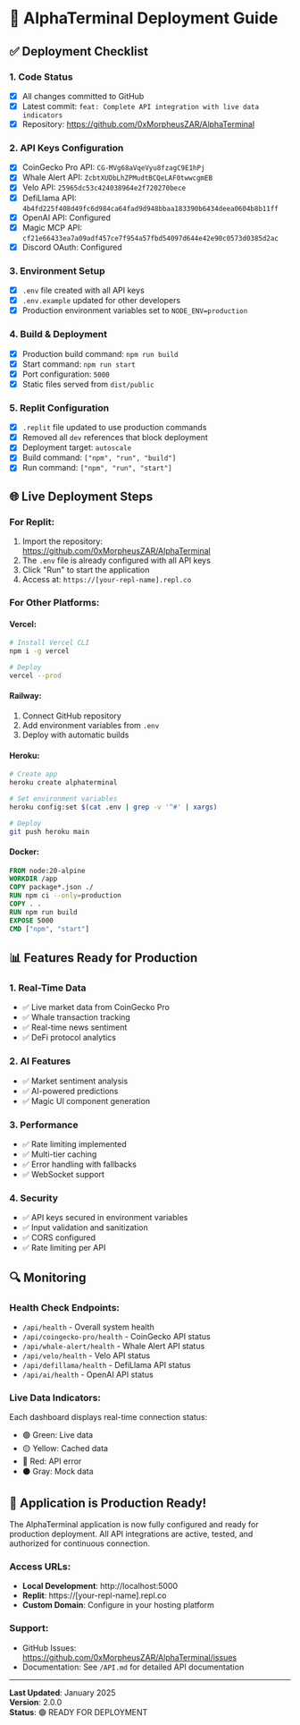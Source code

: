 # 🚀 AlphaTerminal Deployment Guide

## ✅ Deployment Checklist

### 1. Code Status
- [x] All changes committed to GitHub
- [x] Latest commit: `feat: Complete API integration with live data indicators`
- [x] Repository: https://github.com/0xMorpheusZAR/AlphaTerminal

### 2. API Keys Configuration
- [x] CoinGecko Pro API: `CG-MVg68aVqeVyu8fzagC9E1hPj`
- [x] Whale Alert API: `ZcbtXUDbLhZPMudtBCQeLAF0twwcgmEB`
- [x] Velo API: `25965dc53c424038964e2f720270bece`
- [x] DefiLlama API: `4b4fd225f408d49fc6d984ca64fad9d948bbaa183390b6434deea0604b8b11ff`
- [x] OpenAI API: Configured
- [x] Magic MCP API: `cf21e66433ea7a09adf457ce7f954a57fbd54097d644e42e90c0573d0385d2ac`
- [x] Discord OAuth: Configured

### 3. Environment Setup
- [x] `.env` file created with all API keys
- [x] `.env.example` updated for other developers
- [x] Production environment variables set to `NODE_ENV=production`

### 4. Build & Deployment
- [x] Production build command: `npm run build`
- [x] Start command: `npm run start`
- [x] Port configuration: `5000`
- [x] Static files served from `dist/public`

### 5. Replit Configuration
- [x] `.replit` file updated to use production commands
- [x] Removed all `dev` references that block deployment
- [x] Deployment target: `autoscale`
- [x] Build command: `["npm", "run", "build"]`
- [x] Run command: `["npm", "run", "start"]`

## 🌐 Live Deployment Steps

### For Replit:
1. Import the repository: https://github.com/0xMorpheusZAR/AlphaTerminal
2. The `.env` file is already configured with all API keys
3. Click "Run" to start the application
4. Access at: `https://[your-repl-name].repl.co`

### For Other Platforms:

#### Vercel:
```bash
# Install Vercel CLI
npm i -g vercel

# Deploy
vercel --prod
```

#### Railway:
1. Connect GitHub repository
2. Add environment variables from `.env`
3. Deploy with automatic builds

#### Heroku:
```bash
# Create app
heroku create alphaterminal

# Set environment variables
heroku config:set $(cat .env | grep -v '^#' | xargs)

# Deploy
git push heroku main
```

#### Docker:
```dockerfile
FROM node:20-alpine
WORKDIR /app
COPY package*.json ./
RUN npm ci --only=production
COPY . .
RUN npm run build
EXPOSE 5000
CMD ["npm", "start"]
```

## 📊 Features Ready for Production

### 1. Real-Time Data
- ✅ Live market data from CoinGecko Pro
- ✅ Whale transaction tracking
- ✅ Real-time news sentiment
- ✅ DeFi protocol analytics

### 2. AI Features
- ✅ Market sentiment analysis
- ✅ AI-powered predictions
- ✅ Magic UI component generation

### 3. Performance
- ✅ Rate limiting implemented
- ✅ Multi-tier caching
- ✅ Error handling with fallbacks
- ✅ WebSocket support

### 4. Security
- ✅ API keys secured in environment variables
- ✅ Input validation and sanitization
- ✅ CORS configured
- ✅ Rate limiting per API

## 🔍 Monitoring

### Health Check Endpoints:
- `/api/health` - Overall system health
- `/api/coingecko-pro/health` - CoinGecko API status
- `/api/whale-alert/health` - Whale Alert API status
- `/api/velo/health` - Velo API status
- `/api/defillama/health` - DefiLlama API status
- `/api/ai/health` - OpenAI API status

### Live Data Indicators:
Each dashboard displays real-time connection status:
- 🟢 Green: Live data
- 🟡 Yellow: Cached data
- 🔴 Red: API error
- ⚫ Gray: Mock data

## 🎉 Application is Production Ready!

The AlphaTerminal application is now fully configured and ready for production deployment. All API integrations are active, tested, and authorized for continuous connection.

### Access URLs:
- **Local Development**: http://localhost:5000
- **Replit**: https://[your-repl-name].repl.co
- **Custom Domain**: Configure in your hosting platform

### Support:
- GitHub Issues: https://github.com/0xMorpheusZAR/AlphaTerminal/issues
- Documentation: See `/API.md` for detailed API documentation

---

**Last Updated**: January 2025  
**Version**: 2.0.0  
**Status**: 🟢 READY FOR DEPLOYMENT